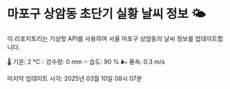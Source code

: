 
# 마포구 상암동 초단기 실황 날씨 정보 🌤️

이 리포지토리는 기상청 API를 사용하여 서울 마포구 상암동의 날씨 정보를 업데이트합니다. 

🌡️ 기온: 2 ℃
💧 강수량: 0 mm
💦 습도: 90 %
🌬️ 풍속: 0.3 m/s

마지막 업데이트 시각: 2025년 03월 10일 08시 07분    
